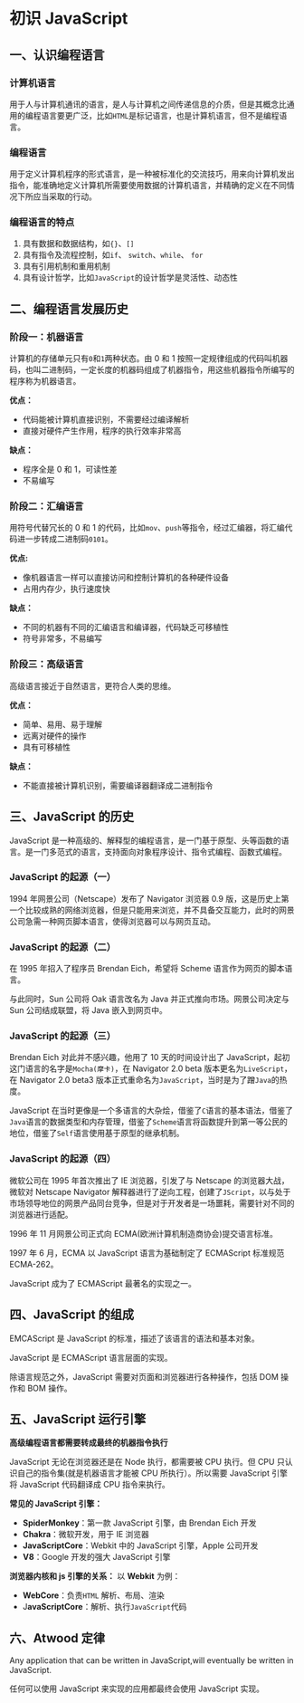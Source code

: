 # 初识 JavaScript

## 一、认识编程语言

### 计算机语言

用于人与计算机通讯的语言，是人与计算机之间传递信息的介质，但是其概念比通用的编程语言要更广泛，比如`HTML`是标记语言，也是计算机语言，但不是编程语言。

### 编程语言

用于定义计算机程序的形式语言，是一种被标准化的交流技巧，用来向计算机发出指令，能准确地定义计算机所需要使用数据的计算机语言，并精确的定义在不同情况下所应当采取的行动。

### 编程语言的特点

1. 具有数据和数据结构，如`{}`、`[]`
2. 具有指令及流程控制，如`if`、 `switch`、`while`、 `for`
3. 具有引用机制和重用机制
4. 具有设计哲学，比如`JavaScript`的设计哲学是灵活性、动态性

## 二、编程语言发展历史

### 阶段一：机器语言

计算机的存储单元只有`0`和`1`两种状态。由 0 和 1 按照一定规律组成的代码叫机器码，也叫二进制码，一定长度的机器码组成了机器指令，用这些机器指令所编写的程序称为机器语言。

**优点：**

- 代码能被计算机直接识别，不需要经过编译解析
- 直接对硬件产生作用，程序的执行效率非常高

**缺点：**

- 程序全是 0 和 1，可读性差
- 不易编写

### 阶段二：汇编语言

用符号代替冗长的 0 和 1 的代码，比如`mov`、`push`等指令，经过汇编器，将汇编代码进一步转成二进制码`0101`。

**优点:**

- 像机器语言一样可以直接访问和控制计算机的各种硬件设备
- 占用内存少，执行速度快

**缺点：**

- 不同的机器有不同的汇编语言和编译器，代码缺乏可移植性
- 符号非常多，不易编写

### 阶段三：高级语言

高级语言接近于自然语言，更符合人类的思维。

**优点：**

- 简单、易用、易于理解
- 远离对硬件的操作
- 具有可移植性

**缺点：**

- 不能直接被计算机识别，需要编译器翻译成二进制指令

## 三、JavaScript 的历史

JavaScript 是一种高级的、解释型的编程语言，是一门基于原型、头等函数的语言。是一门多范式的语言，支持面向对象程序设计、指令式编程、函数式编程。

### JavaScript 的起源（一）

1994 年网景公司（Netscape）发布了 Navigator 浏览器 0.9 版，这是历史上第一个比较成熟的网络浏览器，但是只能用来浏览，并不具备交互能力，此时的网景公司急需一种网页脚本语言，使得浏览器可以与网页互动。

### JavaScript 的起源（二）

在 1995 年招入了程序员 Brendan Eich，希望将 Scheme 语言作为网页的脚本语言。

与此同时，Sun 公司将 Oak 语言改名为 Java 并正式推向市场。网景公司决定与 Sun 公司结成联盟，将 Java 嵌入到网页中。

### JavaScript 的起源（三）

Brendan Eich 对此并不感兴趣，他用了 10 天的时间设计出了 JavaScript，起初这门语言的名字是`Mocha(摩卡)`，在 Navigator 2.0 beta 版本更名为`LiveScript`，在 Navigator 2.0 beta3 版本正式重命名为`JavaScript`，当时是为了蹭`Java`的热度。

JavaScript 在当时更像是一个多语言的大杂烩，借鉴了`C`语言的基本语法，借鉴了`Java`语言的数据类型和内存管理，借鉴了`Scheme`语言将函数提升到第一等公民的地位，借鉴了`Self`语言使用基于原型的继承机制。

### JavaScript 的起源（四）

微软公司在 1995 年首次推出了 IE 浏览器，引发了与 Netscape 的浏览器大战，微软对 Netscape Navigator 解释器进行了逆向工程，创建了`JScript`，以与处于市场领导地位的网景产品同台竞争，但是对于开发者是一场噩耗，需要针对不同的浏览器进行适配。

1996 年 11 月网景公司正式向 ECMA(欧洲计算机制造商协会)提交语言标准。

1997 年 6 月，ECMA 以 JavaScript 语言为基础制定了 ECMAScript 标准规范 ECMA-262。

JavaScript 成为了 ECMAScript 最著名的实现之一。

## 四、JavaScript 的组成

EMCAScript 是 JavaScript 的标准，描述了该语言的语法和基本对象。

JavaScript 是 ECMAScript 语言层面的实现。

除语言规范之外，JavaScript 需要对页面和浏览器进行各种操作，包括 DOM 操作和 BOM 操作。

## 五、JavaScript 运行引擎

**高级编程语言都需要转成最终的机器指令执行**

JavaScript 无论在浏览器还是在 Node 执行，都需要被 CPU 执行。但 CPU 只认识自己的指令集(就是机器语言才能被 CPU 所执行）。所以需要 JavaScript 引擎将 JavaScript 代码翻译成 CPU 指令来执行。

**常见的 JavaScript 引擎：**

- **SpiderMonkey**：第一款 JavaScript 引擎，由 Brendan Eich 开发
- **Chakra**：微软开发，用于 IE 浏览器
- **JavaScriptCore**：Webkit 中的 JavaScript 引擎，Apple 公司开发
- **V8**：Google 开发的强大 JavaScript 引擎

**浏览器内核和 js 引擎的关系：** 以 **Webkit** 为例：

- **WebCore**：负责`HTML` 解析、布局、渲染
- J**avaScriptCore**：解析、执行`JavaScript`代码

## 六、Atwood 定律

Any application that can be written in JavaScript,will eventually be written in JavaScript.

任何可以使用 JavaScript 来实现的应用都最终会使用 JavaScript 实现。


